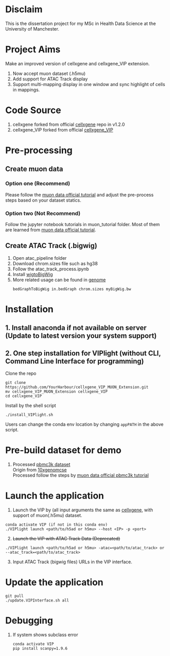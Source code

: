 # Disclaim
This is the dissertation project for my MSc in Health Data Science at the University of Manchester.

# Project Aims
Make an improved version of cellxgene and cellxgene_VIP extension.
1. Now accept muon dataset (.h5mu)
2. Add support for ATAC Track display
3. Support multi-mapping display in one window and sync highlight of cells in mappings.

# Code Source
1. cellxgene forked from official [cellxgene](https://github.com/chanzuckerberg/cellxgene) repo in v1.2.0
2. cellxgene_VIP forked from official [cellxgene_VIP](https://interactivereport.github.io/cellxgene_VIP/cellxgene_VIP.png?raw=true "cellxgene_VIP")

# Pre-processing
## Create muon data
### Option one (**Recommend**)
Please follow the [muon data official tutorial](https://muon-tutorials.readthedocs.io/en/latest/index.html) and adjust the pre-process steps based on your dataset statics.
### Option two (**Not Recommend**)
Follow the jupyter notebook tutorials in muon_tutorial folder. 
Most of them are learned from [muon data official tutorial](https://muon-tutorials.readthedocs.io/en/latest/index.html).

## Create ATAC Track (.bigwig)
1. Open atac_pipeline folder
2. Download chrom.sizes file such as hg38
3. Follow the atac_track_process.ipynb
4. Install [wigtoBigWig](https://hgdownload.cse.ucsc.edu/admin/exe/)
5. More related usage can be found in [genome](https://genome.ucsc.edu/goldenpath/help/bigWig.html)
   ```
   bedGraphToBigWig in.bedGraph chrom.sizes myBigWig.bw
   ```

# Installation
## 1. Install anaconda if not available on server (Update to latest version your system support)
## 2. One step installation for VIPlight (without CLI, Command Line Interface for programming)
Clone the repo
```
git clone https://github.com/YourHarbour/cellxgene_VIP_MUON_Extension.git
mv cellxgene_VIP_MUON_Extension cellxgene_VIP
cd cellxgene_VIP
```
Install by the shell script
```
./install_VIPlight.sh
```
Users can change the conda env location by changing ```appPATH``` in the above script.

# Pre-build dataset for demo
1. Processed [pbmc3k dataset](https://drive.google.com/drive/folders/1S04oOsvj0u3Kz-oO8g9yOyAWLxTZbCH1?usp=sharing)  
   Origin from [10xgenomcse](https://www.10xgenomics.com/resources/datasets/frozen-human-healthy-brain-tissue-3-k-1-standard-2-0-0)  
   Processed follow the steps by [muon data official pbmc3k tutorial](https://muon-tutorials.readthedocs.io/en/latest/single-cell-rna-atac/brain3k/1-Processing-and-Integration.html)

# Launch the application
1. Launch the VIP by (all input arguments the same as [cellxgene](https://github.com/chanzuckerberg/cellxgene), with support of muon(.h5mu) dataset.
```
conda activate VIP (if not in this conda env)
./VIPlight launch <path/to/h5ad or h5mu> --host <IP> -p <port>
```
2. ~~Launch the VIP with ATAC Track Data (Deprecated)~~
```
./VIPlight launch <path/to/h5ad or h5mu> -atac=<path/to/atac_track> or --atac_track=<path/to/atac_track>
```
3. Input ATAC Track (bigwig files) URLs in the VIP interface.

# Update the application
```
git pull
./update.VIPInterface.sh all
```

# Debugging
1. If system shows subclass error
   ```
   conda activate VIP
   pip install scanpy=1.9.6
   ```
